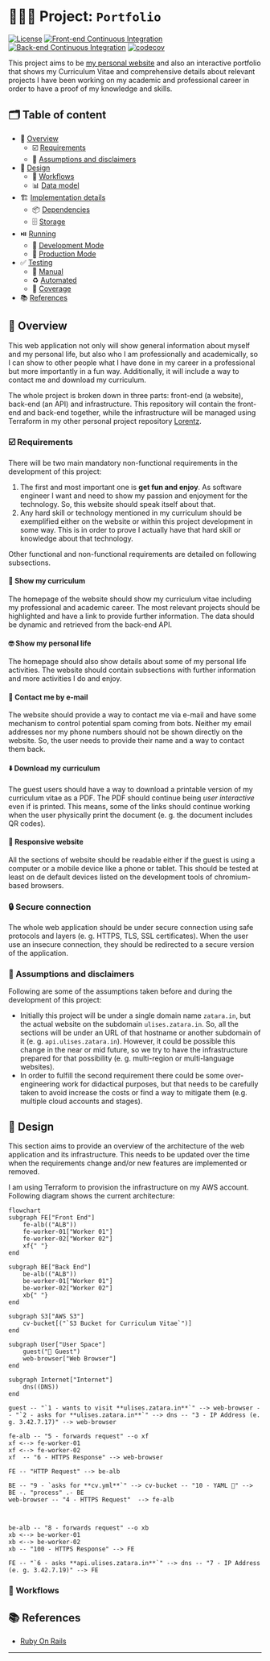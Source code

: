 # 👨🏽‍💻 Project: `Portfolio`
[![License](https://img.shields.io/badge/License-BSD_3--Clause-blue.svg)](https://opensource.org/licenses/BSD-3-Clause) [![Front-end Continuous Integration](https://github.com/zatarain/portfolio/actions/workflows/front-end.yml/badge.svg)](https://github.com/zatarain/portfolio/actions/workflows/front-end.yml) [![Back-end Continuous Integration](https://github.com/zatarain/portfolio/actions/workflows/back-end.yml/badge.svg)](https://github.com/zatarain/portfolio/actions/workflows/back-end.yml) [![codecov](https://codecov.io/gh/zatarain/portfolio/branch/main/graph/badge.svg?token=bufQuVyLCi)](https://codecov.io/gh/zatarain/portfolio)

This project aims to be [my personal website][ulises-zatarain] and also an interactive portfolio that shows my Curriculum Vitae and comprehensive details about relevant projects I have been working on my academic and professional career in order to have a proof of my knowledge and skills.

## 🗂️ Table of content

* 🔭 [Overview](#📹-overview)
  - ☑️ [Requirements](#-requirements)
  - 🤔 [Assumptions and disclaimers](#-assumptions-and-disclaimers)
* 📐 [Design](#-design)
  - 🔀 [Workflows](#-workflows)
  - 📊 [Data model](#-data-model)
* 🏗️ [Implementation details](#-implementation-details)
  - 📦 [Dependencies](#-dependencies)
  - 🗄️ [Storage](#-storage)
* ⏯️ [Running](#-running)
  - 🍏 [Development Mode](#-development-mode)
  - 🍎 [Production Mode](#-production-mode)
* ✅ [Testing](#-testing)
  - 🧪 [Manual](#-manual)
  - ♻️ [Automated](#-automated)
  - 💯 [Coverage](#-coverage)
* 📚 [References](#-references)

## 🔭 Overview
This web application not only will show general information about myself and my personal life, but also who I am professionally and academically, so I can show to other people what I have done in my career in a professional but more importantly in a fun way. Additionally, it will include a way to contact me and download my curriculum.

The whole project is broken down in three parts: front-end (a website), back-end (an API) and infrastructure. This repository will contain the front-end and back-end together, while the infrastructure will be managed using Terraform in my other personal project repository [Lorentz][lorentz].

### ☑️ Requirements
There will be two main mandatory non-functional requirements in the development of this project:

1. The first and most important one is **get fun and enjoy**. As software engineer I want and need to show my passion and enjoyment for the technology. So, this website should speak itself about that.
2. Any hard skill or technology mentioned in my curriculum should be exemplified either on the website or within this project development in some way. This is in order to prove I actually have that hard skill or knowledge about that technology.

Other functional and non-functional requirements are detailed on following subsections.

#### 📃 Show my curriculum
The homepage of the website should show my curriculum vitae including my professional and academic career. The most relevant projects should be highlighted and have a link to provide further information. The data should be dynamic and retrieved from the back-end API.

#### 🤓 Show my personal life
The homepage should also show details about some of my personal life activities. The website should contain subsections with further information and more activities I do and enjoy.

#### 📧 Contact me by e-mail
The website should provide a way to contact me via e-mail and have some mechanism to control potential spam coming from bots. Neither my email addresses nor my phone numbers should not be shown directly on the website. So, the user needs to provide their name and a way to contact them back.

#### ⬇️ Download my curriculum
The guest users should have a way to download a printable version of my curriculum vitae as a PDF. The PDF should continue being *user interactive* even if is printed. This means, some of the links should continue working when the user physically print the document (e. g. the document includes QR codes).

#### 📱 Responsive website
All the sections of website should be readable either if the guest is using a computer or a mobile device like a phone or tablet. This should be tested at least on de default devices listed on the development tools of chromium-based browsers.

### 🔒 Secure connection
The whole web application should be under secure connection using safe protocols and layers (e. g. HTTPS, TLS, SSL certificates). When the user use an insecure connection, they should be redirected to a secure version of the application.

### 🤔 Assumptions and disclaimers
Following are some of the assumptions taken before and during the development of this project:

 * Initially this project will be under a single domain name `zatara.in`, but the actual website on the subdomain `ulises.zatara.in`. So, all the sections will be under an URL of that hostname or another subdomain of it (e. g. `api.ulises.zatara.in`). However, it could be possible this change in the near or mid future, so we try to have the infrastructure prepared for that possibility (e. g. multi-region or multi-language websites).
 * In order to fulfill the second requirement there could be some over-engineering work for didactical purposes, but that needs to be carefully taken to avoid increase the costs or find a way to mitigate them (e.g. multiple cloud accounts and stages).

## 📐 Design
This section aims to provide an overview of the architecture of the web application and its infrastructure. This needs to be updated over the time when the requirements change and/or new features are implemented or removed.

I am using Terraform to provision the infrastructure on my AWS account. Following diagram shows the current architecture:

```mermaid
flowchart
subgraph FE["Front End"]
	fe-alb(("ALB"))
	fe-worker-01["Worker 01"]
	fe-worker-02["Worker 02"]
	xf{" "}
end

subgraph BE["Back End"]
	be-alb(("ALB"))
	be-worker-01["Worker 01"]
	be-worker-02["Worker 02"]
	xb{" "}
end

subgraph S3["AWS S3"]
	cv-bucket[("`S3 Bucket for Curriculum Vitae`")]
end

subgraph User["User Space"]
	guest("👤 Guest")
	web-browser["Web Browser"]
end

subgraph Internet["Internet"]
	dns((DNS))
end

guest -- "`1 - wants to visit **ulises.zatara.in**`" --> web-browser -- "`2 - asks for **ulises.zatara.in**`" --> dns -- "3 - IP Address (e. g. 3.42.7.17)" --> web-browser

fe-alb -- "5 - forwards request" --o xf
xf <--> fe-worker-01
xf <--> fe-worker-02
xf  -- "6 - HTTPS Response" --> web-browser

FE -- "HTTP Request" --> be-alb

BE -- "9 - `asks for **cv.yml**`" --> cv-bucket -- "10 - YAML 📄" --> BE -. "process" .- BE
web-browser -- "4 - HTTPS Request"  --> fe-alb



be-alb -- "8 - forwards request" --o xb
xb <--> be-worker-01
xb <--> be-worker-02
xb -- "100 - HTTPS Response" --> FE

FE -- "`6 - asks **api.ulises.zatara.in**`" --> dns -- "7 - IP Address (e. g. 3.42.7.19)" --> FE
```

### 🔀 Workflows

## 📚 References
  * [Ruby On Rails][ror-docs]

---

[ulises-zatarain]: https://ulises.zatara.in
[lorentz]: https://github.com/zatarain/lorentz
[ror-docs]: https://api.rubyonrails.org

